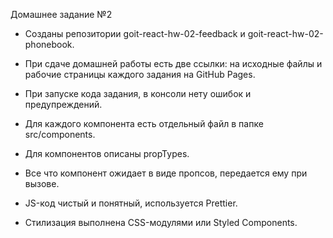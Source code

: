 Домашнее задание №2

- Созданы репозитории goit-react-hw-02-feedback и goit-react-hw-02-phonebook.

- При сдаче домашней работы есть две ссылки: на исходные файлы и рабочие
  страницы каждого задания на GitHub Pages.

- При запуске кода задания, в консоли нету ошибок и предупреждений.

- Для каждого компонента есть отдельный файл в папке src/components.

- Для компонентов описаны propTypes.

- Все что компонент ожидает в виде пропсов, передается ему при вызове.

- JS-код чистый и понятный, используется Prettier.

- Стилизация выполнена CSS-модулями или Styled Components.

